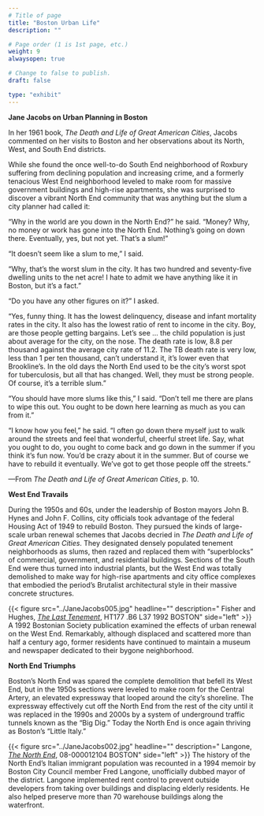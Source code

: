 ```yaml
---
# Title of page
title: "Boston Urban Life"
description: ""

# Page order (1 is 1st page, etc.)
weight: 9
alwaysopen: true

# Change to false to publish.
draft: false

type: "exhibit"
---
```

**Jane Jacobs on Urban Planning in Boston**

In her 1961 book, *The Death and Life of Great American Cities*, Jacobs commented on her visits to Boston and her observations about its North, West, and South End districts.

While she found the once well-to-do South End neighborhood of Roxbury suffering from declining population and increasing crime, and a formerly tenacious West End neighborhood leveled to make room for massive government buildings and high-rise apartments, she was surprised to discover a vibrant North End community that was anything but the slum a city planner had called it:

“Why in the world are you down in the North End?” he said. “Money? Why, no money or work has gone into the North End. Nothing’s going on down there. Eventually, yes, but not yet. That’s a slum!”

“It doesn’t seem like a slum to me,” I said.

“Why, that’s the worst slum in the city. It has two hundred and seventy-five dwelling units to the net acre! I hate to admit we have anything like it in Boston, but it’s a fact.”

“Do you have any other figures on it?” I asked.

“Yes, funny thing. It has the lowest delinquency, disease and infant mortality rates in the city. It also has the lowest ratio of rent to income in the city. Boy, are those people getting bargains. Let’s see … the child population is just about average for the city, on the nose. The death rate is low, 8.8 per thousand against the average city rate of 11.2. The TB death rate is very low, less than 1 per ten thousand, can’t understand it, it’s lower even that Brookline’s. In the old days the North End used to be the city’s worst spot for tuberculosis, but all that has changed. Well, they must be strong people. Of course, it’s a terrible slum.”

“You should have more slums like this,” I said. “Don’t tell me there are plans to wipe this out. You ought to be down here learning as much as you can from it.”

“I know how you feel,” he said. “I often go down there myself just to walk around the streets and feel that wonderful, cheerful street life. Say, what you ought to do, you ought to come back and go down in the summer if you think it’s fun now. You’d be crazy about it in the summer. But of course we have to rebuild it eventually. We’ve got to get those people off the streets.”

—From *The Death and Life of Great American Cities*, p. 10.

**West End Travails**

During the 1950s and 60s, under the leadership of Boston mayors John B. Hynes and John F. Collins, city officials took advantage of the federal Housing Act of 1949 to rebuild Boston. They pursued the kinds of large-scale urban renewal schemes that Jacobs decried in *The Death and Life of Great American Cities*. They designated densely populated tenement neighborhoods as slums, then razed and replaced them with “superblocks” of commercial, government, and residential buildings. Sections of the South End were thus turned into industrial plants, but the West End was totally demolished to make way for high-rise apartments and city office complexes that embodied the period’s Brutalist architectural style in their massive concrete structures.

{{< figure src="../JaneJacobs005.jpg"
          headline=""
           description=" Fisher and Hughes, [*The Last Tenement*](https://bc-primo.hosted.exlibrisgroup.com/permalink/f/1jdnfk3/ALMA-BC21312592540001021), HT177 .B6 L37 1992 BOSTON"
           side="left" >}}
A 1992 Bostonian Society publication examined the effects of urban renewal on the West End. Remarkably, although displaced and scattered more than half a century ago, former residents have continued to maintain a museum and newspaper dedicated to their bygone neighborhood.

**North End Triumphs**

Boston’s North End was spared the complete demolition that befell its West End, but in the 1950s sections were leveled to make room for the Central Artery, an elevated expressway that looped around the city’s shoreline. The expressway effectively cut off the North End from the rest of the city until it was replaced in the 1990s and 2000s by a system of underground traffic tunnels known as the “Big Dig.” Today the North End is once again thriving as Boston’s “Little Italy.”

{{< figure src="../JaneJacobs002.jpg"
          headline=""
           description="  Langone, [*The North End*](https://bc-primo.hosted.exlibrisgroup.com/permalink/f/1jdnfk3/ALMA-BC21366126140001021), 08-000012104 BOSTON"
           side="left" >}}
 The history of the North End’s Italian immigrant population was recounted in a 1994 memoir by Boston City Council member Fred Langone, unofficially dubbed mayor of the district. Langone implemented rent control to prevent outside developers from taking over buildings and displacing elderly residents. He also helped preserve more than 70 warehouse buildings along the waterfront.
